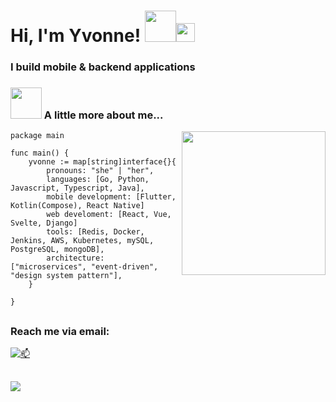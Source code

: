 <h1> Hi, I'm Yvonne! <img src="https://media.giphy.com/media/mGcNjsfWAjY5AEZNw6/giphy.gif" width="50"><img src="https://media3.giphy.com/media/v1.Y2lkPTc5MGI3NjExMGtya29uOWxndWwwM3h6cTZlOXRnMDF2a3pybjB1Nm1nM2htd2hsNCZlcD12MV9pbnRlcm5hbF9naWZfYnlfaWQmY3Q9Zw/l41lZuDtMj71VOHxS/giphy.gif" height="30"></h1>

### I build mobile & backend applications



### <img src="https://media.giphy.com/media/VgCDAzcKvsR6OM0uWg/giphy.gif" width="50"> A little more about me... 

<img align='right' src="https://media.giphy.com/media/ieyl9zmCjO4b4t6qoY/giphy.gif" width="230">

```golang
package main

func main() {
    yvonne := map[string]interface{}{
        pronouns: "she" | "her",
        languages: [Go, Python, Javascript, Typescript, Java],
        mobile development: [Flutter, Kotlin(Compose), React Native]
        web develoment: [React, Vue, Svelte, Django]
        tools: [Redis, Docker, Jenkins, AWS, Kubernetes, mySQL, PostgreSQL, mongoDB],
        architecture: ["microservices", "event-driven", "design system pattern"],
    }

}
```

##
### Reach me via email:
[![📫](https://img.shields.io/badge/Gmail-D14836?style=for-the-badge&logo=gmail&logoColor=white)](mailto:charawey@gmail.com)


##
[![](https://visitcount.itsvg.in/api?id=Charawey-X&icon=0&color=0)](https://visitcount.itsvg.in)
